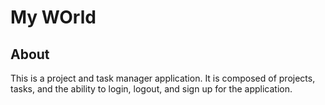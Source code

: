 # My WOrld

## About

This is a project and task manager application. It is composed of projects, tasks, and the ability to login, logout, and sign up for the application.
